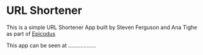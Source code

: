 # URL Shortener 

This is a simple URL Shortener App built by Steven Ferguson and Ana Tighe as part of 
[Epicodus](http://www.epicodus.com)

This app can be seen at ..................
